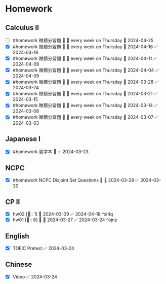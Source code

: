 # Homework

## Calculus II

- [ ] #homework 微積分習題 🔼 🔁 every week on Thursday 📅 2024-04-25
- [x] #homework 微積分習題 🔼 🔁 every week on Thursday 📅 2024-04-18 ✅ 2024-04-18
- [x] #homework 微積分習題 🔼 🔁 every week on Thursday 📅 2024-04-11 ✅ 2024-04-09
- [x] #homework 微積分習題 🔼 🔁 every week on Thursday 📅 2024-04-04 ✅ 2024-04-09
- [x] #homework 微積分習題 🔼 🔁 every week on Thursday 📅 2024-03-28 ✅ 2024-03-24
- [x] #homework 微積分習題 🔼 🔁 every week on Thursday 📅 2024-03-21 ✅ 2024-03-15
- [x] #homework 微積分習題 🔼 🔁 every week on Thursday 📅 2024-03-14 ✅ 2024-03-08
- [x] #homework 微積分習題 🔼 🔁 every week on Thursday 📅 2024-03-07 ✅ 2024-03-03 

## Japanese I 

- [x] #homework 習字本 🔽 ✅ 2024-03-23

## NCPC

- [x] #homework  NCPC Disjoint Set Questions 🔼 📅 2024-03-29 ✅ 2024-03-30

## CP II

- [x] hw02 [🍅:: 1] 📅 2024-03-09 ✅ 2024-04-18 ^xl4q
- [x] hw01 [🍅:: 6] 🔼 📅 2024-03-27 ✅ 2024-03-24 ^ojnz

## English

- [x] TOEIC Pretest ✅ 2024-03-24

## Chinese

- [x] Video ✅ 2024-03-24
